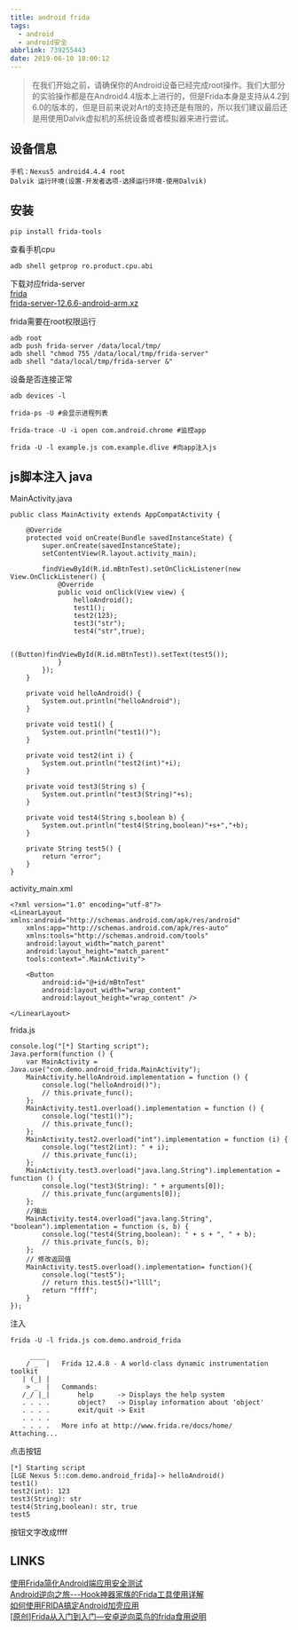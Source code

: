 ```yaml
---
title: android frida
tags:
  - android
  - android安全
abbrlink: 739255443
date: 2019-06-10 18:00:12
---
```


> 在我们开始之前，请确保你的Android设备已经完成root操作。我们大部分的实验操作都是在Android4.4版本上进行的，但是Frida本身是支持从4.2到6.0的版本的，但是目前来说对Art的支持还是有限的，所以我们建议最后还是用使用Dalvik虚拟机的系统设备或者模拟器来进行尝试。

## 设备信息

```
手机：Nexus5 android4.4.4 root 
Dalvik 运行环境(设置-开发者选项-选择运行环境-使用Dalvik)  
```

## 安装

```
pip install frida-tools

```
查看手机cpu
```
adb shell getprop ro.product.cpu.abi 
```

下载对应frida-server  
[frida](https://github.com/frida/frida/releases)  
[frida-server-12.6.6-android-arm.xz](https://github.com/frida/frida/releases/download/12.6.6/frida-server-12.6.6-android-arm.xz)  

frida需要在root权限运行  
```
adb root
adb push frida-server /data/local/tmp/
adb shell "chmod 755 /data/local/tmp/frida-server"
adb shell "data/local/tmp/frida-server &"

```

设备是否连接正常  
```
adb devices -l
```

```
frida-ps -U #会显示进程列表
```

```
frida-trace -U -i open com.android.chrome #监控app
```

```
frida -U -l example.js com.example.dlive #向app注入js
```

## js脚本注入 java

MainActivity.java  

```
public class MainActivity extends AppCompatActivity {

    @Override
    protected void onCreate(Bundle savedInstanceState) {
        super.onCreate(savedInstanceState);
        setContentView(R.layout.activity_main);

        findViewById(R.id.mBtnTest).setOnClickListener(new View.OnClickListener() {
            @Override
            public void onClick(View view) {
                helloAndroid();
                test1();
                test2(123);
                test3("str");
                test4("str",true);

                ((Button)findViewById(R.id.mBtnTest)).setText(test5());
            }
        });
    }

    private void helloAndroid() {
        System.out.println("helloAndroid");
    }

    private void test1() {
        System.out.println("test1()");
    }

    private void test2(int i) {
        System.out.println("test2(int)"+i);
    }

    private void test3(String s) {
        System.out.println("test3(String)"+s);
    }

    private void test4(String s,boolean b) {
        System.out.println("test4(String,boolean)"+s+","+b);
    }

    private String test5() {
        return "error";
    }
}
```

activity_main.xml  

```
<?xml version="1.0" encoding="utf-8"?>
<LinearLayout xmlns:android="http://schemas.android.com/apk/res/android"
    xmlns:app="http://schemas.android.com/apk/res-auto"
    xmlns:tools="http://schemas.android.com/tools"
    android:layout_width="match_parent"
    android:layout_height="match_parent"
    tools:context=".MainActivity">
    
    <Button
        android:id="@+id/mBtnTest"
        android:layout_width="wrap_content"
        android:layout_height="wrap_content" />

</LinearLayout>
```

frida.js  
```
console.log("[*] Starting script");
Java.perform(function () {
    var MainActivity = Java.use("com.demo.android_frida.MainActivity");
    MainActivity.helloAndroid.implementation = function () {
        console.log("helloAndroid()");
        // this.private_func();
    };
    MainActivity.test1.overload().implementation = function () {
        console.log("test1()");
        // this.private_func();
    };
    MainActivity.test2.overload("int").implementation = function (i) {
        console.log("test2(int): " + i);
        // this.private_func(i);
    };
    MainActivity.test3.overload("java.lang.String").implementation = function () {
        console.log("test3(String): " + arguments[0]);
        // this.private_func(arguments[0]);
    };
    //输出
    MainActivity.test4.overload("java.lang.String", "boolean").implementation = function (s, b) {
        console.log("test4(String,boolean): " + s + ", " + b);
        // this.private_func(s, b);
    };
    // 修改返回值
    MainActivity.test5.overload().implementation= function(){
        console.log("test5");
        // return this.test5()+"llll";
        return "ffff";
    }
});
```

注入  
```
frida -U -l frida.js com.demo.android_frida

     ____
    / _  |   Frida 12.4.8 - A world-class dynamic instrumentation toolkit
   | (_| |
    > _  |   Commands:
   /_/ |_|       help      -> Displays the help system
   . . . .       object?   -> Display information about 'object'
   . . . .       exit/quit -> Exit
   . . . .
   . . . .   More info at http://www.frida.re/docs/home/
Attaching... 
```

点击按钮  
```
[*] Starting script
[LGE Nexus 5::com.demo.android_frida]-> helloAndroid()
test1()
test2(int): 123
test3(String): str
test4(String,boolean): str, true
test5
```

按钮文字改成ffff  

## LINKS
[使用Frida简化Android端应用安全测试](https://www.cnblogs.com/dliv3/p/6753868.html)  
[Android逆向之旅---Hook神器家族的Frida工具使用详解](https://blog.csdn.net/jiangwei0910410003/article/details/80372118)  
[如何使用FRIDA搞定Android加壳应用](https://www.anquanke.com/post/id/163390)  
[[原创]Frida从入门到入门—安卓逆向菜鸟的frida食用说明](https://bbs.pediy.com/thread-226846.htm)  